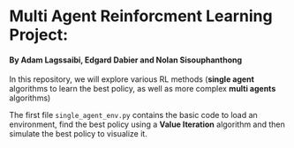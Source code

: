 # Multi Agent Reinforcment Learning Project:
#### By Adam Lagssaibi, Edgard Dabier and Nolan Sisouphanthong

In this repository, we will explore various RL methods (**single agent** algorithms to learn the best policy, as well as more complex **multi agents** algorithms)

The first file `single_agent_env.py` contains the basic code to load an environment, find the best policy using a **Value Iteration** algorithm and then simulate the best policy to visualize it.

